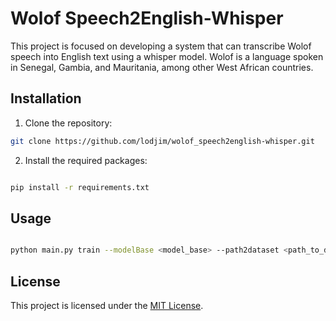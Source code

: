 # Wolof Speech2English-Whisper

This project is focused on developing a system that can transcribe Wolof speech into English text using a whisper model. Wolof is a language spoken in Senegal, Gambia, and Mauritania, among other West African countries.

## Installation

1. Clone the repository:

```bash
git clone https://github.com/lodjim/wolof_speech2english-whisper.git

```

2. Install the required packages:

```bash

pip install -r requirements.txt

```


## Usage

```bash 

python main.py train --modelBase <model_base> --path2dataset <path_to_dataset> --outputDir <output_directory> --perDeviceTrainBatchSize <batch_size> --lr <learning_rate>

```


## License

This project is licensed under the [MIT License](https://github.com/lodjim/wolof_speech2english-whisper/blob/main/LICENSE).






